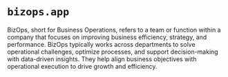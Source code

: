 # `bizops.app`

BizOps, short for Business Operations, refers to a team or function within a company that focuses on improving business efficiency, strategy, and performance. BizOps typically works across departments to solve operational challenges, optimize processes, and support decision-making with data-driven insights. They help align business objectives with operational execution to drive growth and efficiency.

